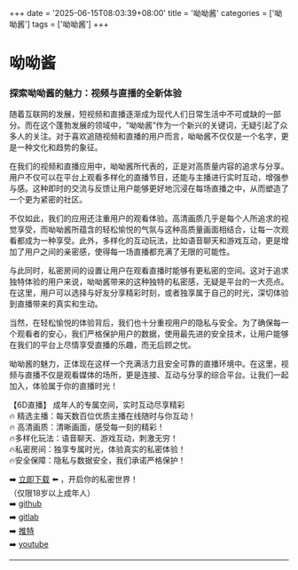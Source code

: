 +++
date = '2025-06-15T08:03:39+08:00'
title = '呦呦酱'
categories = ['呦呦酱']
tags = ['呦呦酱']
+++

# 呦呦酱

### 探索呦呦酱的魅力：视频与直播的全新体验

随着互联网的发展，短视频和直播逐渐成为现代人们日常生活中不可或缺的一部分。而在这个蓬勃发展的领域中，“呦呦酱”作为一个新兴的关键词，无疑引起了众多人的关注。对于喜欢追随视频和直播的用户而言，呦呦酱不仅仅是一个名字，更是一种文化和趋势的象征。

在我们的视频和直播应用中，呦呦酱所代表的，正是对高质量内容的追求与分享。用户不仅可以在平台上观看多样化的直播节目，还能与主播进行实时互动，增强参与感。这种即时的交流与反馈让用户能够更好地沉浸在每场直播之中，从而塑造了一个更为紧密的社区。

不仅如此，我们的应用还注重用户的观看体验。高清画质几乎是每个人所追求的视觉享受，而呦呦酱所蕴含的轻松愉悦的气氛与这种高质量画面相结合，让每一次观看都成为一种享受。此外，多样化的互动玩法，比如语音聊天和游戏互动，更是增加了用户之间的亲密感，使得每一场直播都充满了无限的可能性。

与此同时，私密房间的设置让用户在观看直播时能够有更私密的空间。这对于追求独特体验的用户来说，呦呦酱带来的这种独特的私密感，无疑是平台的一大亮点。在这里，用户可以选择与好友分享精彩时刻，或者独享属于自己的时光，深切体验到直播带来的真实和生动。

当然，在轻松愉悦的体验背后，我们也十分重视用户的隐私与安全。为了确保每一个观看者的安心，我们严格保护用户的数据，使用最先进的安全技术，让用户能够在我们的平台上尽情享受直播的乐趣，而无后顾之忧。

呦呦酱的魅力，正体现在这样一个充满活力且安全可靠的直播环境中。在这里，视频与直播不仅是观看媒体的场所，更是连接、互动与分享的综合平台。让我们一起加入，体验属于你的直播时光！

【6D直播】
成年人的专属空间，实时互动尽享精彩  
🔥 精选主播：每天数百位优质主播在线随时与你互动！  
🔥 高清画质：清晰画面，感受每一刻的精彩！  
🔥多样化玩法：语音聊天、游戏互动，刺激无穷！  
🔥私密房间：独享专属时光，体验真实的私密体验！  
🔥安全保障：隐私与数据安全，我们承诺严格保护！

➡️ [立即下载](https://down123.s3.ap-east-1.amazonaws.com/down/down.html?channelCode=blog) ⬅️ ，开启你的私密世界！  
（仅限18岁以上成年人）  
➡️ [github](https://aldult-live.github.io/)  
➡️ [gitlab](https://seo-09598d.gitlab.io/)  
➡️ [推特](https://x.com/wegame33)  
➡️ [youtube](https://www.youtube.com/@6Dlive)  

---
